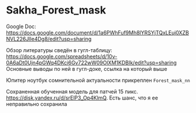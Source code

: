 # Sakha_Forest_mask

Google Doc: https://docs.google.com/document/d/1a6PWhFuf9Mh8lYRSYjTQxLEuj0XZBNVL226JlIe4Dg8/edit?usp=sharing

Обзор литературы сведён в гугл-таблицу: https://docs.google.com/spreadsheets/d/10v-0A6aDt0Ujn4pGWq4DKci6Gv722wW09OlXM1KDBIk/edit?usp=sharing Основные выводы по ней в гугл-доке, ссылка на который выше

Юпитер ноутбук сомнительной актуальности прикреплен `Forest_mask_nn`

Сохраненная обученная модель для патчей 15 пикс. https://disk.yandex.ru/d/srElP3_Op4KlmQ. 
Есть шанс, что я ее неправильно сохранила
